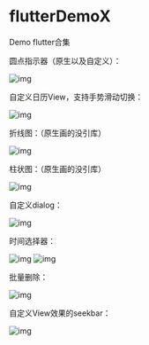 # flutterDemoX
Demo flutter合集

圆点指示器（原生以及自定义）：


![img](https://github.com/crystalyf/flutterDemoX/blob/master/gif/%E5%9C%86%E7%82%B9%E6%8C%87%E7%A4%BA%E5%99%A8.gif)



自定义日历View，支持手势滑动切换：


![img](https://github.com/crystalyf/flutterDemoX/blob/master/gif/%E6%97%A5%E5%8E%86.gif)



折线图：（原生画的没引库）


![img](https://github.com/crystalyf/flutterDemoX/blob/master/gif/%E6%8A%98%E7%BA%BF%E5%9B%BE.gif)



柱状图：（原生画的没引库）


![img](https://github.com/crystalyf/flutterDemoX/blob/master/gif/%E9%A5%BC%E7%8A%B6%E5%9B%BE.gif)




自定义dialog：


![img](https://github.com/crystalyf/flutterDemoX/blob/master/gif/%E8%87%AA%E5%AE%9A%E4%B9%89Dialog.gif)



时间选择器：


![img](https://github.com/crystalyf/flutterDemoX/blob/master/gif/%E6%97%B6%E9%97%B4%E9%80%89%E6%8B%A9%E5%99%A8.gif)
![img](https://github.com/crystalyf/flutterDemoX/blob/master/gif/%E8%87%AA%E5%AE%9A%E4%B9%89%E6%97%B6%E9%97%B4%E9%80%89%E6%8B%A9%E5%99%A8.gif)



批量删除：


![img](https://github.com/crystalyf/flutterDemoX/blob/master/gif/%E6%89%B9%E9%87%8F%E5%88%A0%E9%99%A4%EF%BC%88dialog%E5%BD%A2%E5%BC%8F%EF%BC%89.gif)



自定义View效果的seekbar：


![img](https://github.com/crystalyf/flutterDemoX/blob/master/gif/%E8%87%AA%E5%AE%9A%E4%B9%89ViewSeekbar%E6%95%88%E6%9E%9C.png)

